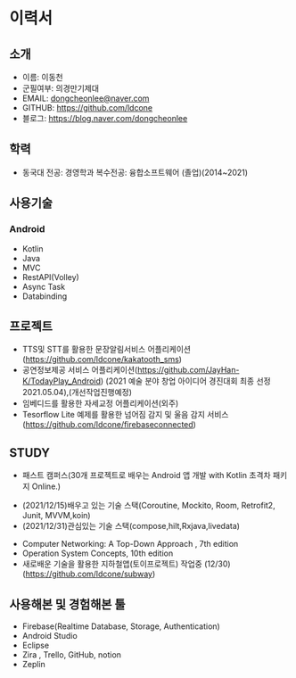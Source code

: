 # 이력서
## 소개
* 이름: 이동천
* 군필여부: 의경만기제대
* EMAIL: dongcheonlee@naver.com
* GITHUB: https://github.com/ldcone
* 블로그: https://blog.naver.com/dongcheonlee

## 학력
* 동국대 전공: 경영학과 복수전공: 융합소프트웨어  (졸업)(2014~2021)

## 사용기술
### Android
* Kotlin
* Java
* MVC
* RestAPI(Volley)
* Async Task
* Databinding

## 프로젝트
* TTS및 STT를 활용한 문장알림서비스 어플리케이션(https://github.com/ldcone/kakatooth_sms)
* 공연정보제공 서비스 어플리케이션(https://github.com/JayHan-K/TodayPlay_Android) (2021 예술 분야 창업 아이디어 경진대회 최종 선정 2021.05.04),(개선작업진행예정)
* 임베디드를 활용한 자세교정 어플리케이션(외주)
* Tesorflow Lite 예제를 활용한 넘어짐 감지 및 울음 감지 서비스 (https://github.com/ldcone/firebaseconnected)

## STUDY
* 패스트 캠퍼스(30개 프로젝트로 배우는 Android 앱 개발 with Kotlin 초격차 패키지 Online.)
- (2021/12/15)배우고 있는 기술 스택(Coroutine, Mockito, Room, Retrofit2, Junit, MVVM,koin)
- (2021/12/31)관심있는 기술 스택(compose,hilt,Rxjava,livedata)
* Computer Networking: A Top-Down Approach , 7th edition
* Operation System Concepts, 10th edition
* 새로배운 기술을 활용한 지하철앱(토이프로젝트) 작업중 (12/30)(https://github.com/ldcone/subway)
## 사용해본 및 경험해본 툴
* Firebase(Realtime Database, Storage, Authentication)
* Android Studio
* Eclipse
* Zira , Trello, GitHub, notion
* Zeplin

